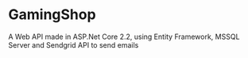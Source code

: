# GamingShop
A Web API made in ASP.Net Core 2.2, using Entity Framework, MSSQL Server and Sendgrid API to send emails 

